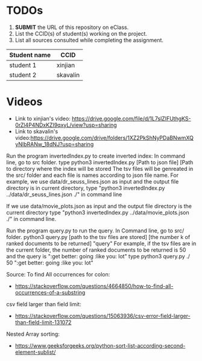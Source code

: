 
# TODOs

1. **SUBMIT** the URL of this repository on eClass. 
2. List the CCID(s) of student(s) working on the project.
3. List all sources consulted while completing the assignment.

|Student name|  CCID  |
|------------|--------|
|student 1   |xinjian |
|student 2   |skavalin|


# Videos

* Link to xinjian's video: https://drive.google.com/file/d/1L7slZIFUthgKS-0rZl4P4NDxKZI9qxyL/view?usp=sharing
* Link to skavalin's video:https://drive.google.com/drive/folders/1XZ2PkShNyPDaBNwmXQyNIbRANw_18dNJ?usp=sharing

Run the program invertedIndex.py to create inverted index: In command line, go to src folder. type python3 invertedIndex.py [Path to json file] [Path to directory where the index will be stored
The tsv files will be genreated in the src/ folder and each file is names according to json file name.
For example, we use data/dr_seuss_lines.json as input and the output file directory is in current directory,
type "python3 invertedIndex.py ../data/dr_seuss_lines.json ./" in command line

If we use data/movie_plots.json as input and the output file directory is the current directory
type "python3 invertedIndex.py ../data/movie_plots.json ./" in command line.

Run the program query.py to run the query. In Command line, go to src/ folder.
python3 query.py [path to the tsv files are stored] [the number k of ranked documents to be returned] "query"
For example, if the tsv files are in the current folder, the number of ranked documents to be returned is 50 and the query is ":get better: going :like you: lot"
type python3 query.py ./ 50 ":get better: going :like you: lot"

Source:
To find All occurrences for colon:
* https://stackoverflow.com/questions/4664850/how-to-find-all-occurrences-of-a-substring

csv field larger than field limit:
* https://stackoverflow.com/questions/15063936/csv-error-field-larger-than-field-limit-131072

Nested Array sorting:
* https://www.geeksforgeeks.org/python-sort-list-according-second-element-sublist/

